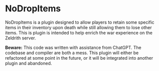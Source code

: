 # NoDropItems

NoDropItems is a plugin designed to allow players to retain some specific items in their inventory upon death while still allowing them to lose other items. This is plugin is intended to help enrich the war experience on the Zeldrith server.

**Beware:** This code was written with assistance from ChatGPT. The codebase and compiler are both a mess. This plugin will either be refactored at some point in the future, or it will be integrated into another plugin and abandoned.
